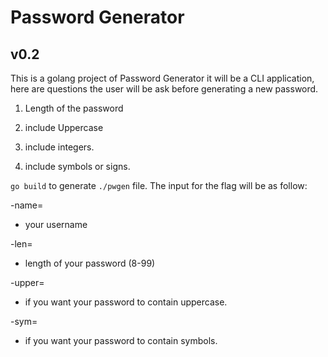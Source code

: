 # Password Generator

## v0.2

This is a golang project of Password Generator
it will be a CLI application, here are questions the user will be ask before generating a new password.

1. Length of the password

2. include Uppercase

3. include integers.

4. include symbols or signs.

`go build` to generate `./pwgen` file.
The input for the flag will be as follow:

-name=

- your username
  
-len=

- length of your password (8-99)

-upper=

- if you want your password to contain uppercase.

-sym=

- if you want your password to contain symbols.
